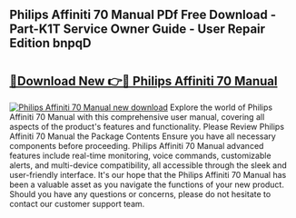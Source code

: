 ## Philips Affiniti 70 Manual PDf Free Download - Part-K1T Service Owner Guide - User Repair Edition bnpqD

# <h2><a href="http://cf17442.oget.top/?id=Philips+Affiniti+70+Manual">🔗Download New 👉🔴 Philips Affiniti 70 Manual</a></h2>

[![Philips Affiniti 70 Manual new download](https://i.imgur.com/5g1atiW.png)](http://cf17442.oget.top/?id=Philips+Affiniti+70+Manual)
Explore the world of Philips Affiniti 70 Manual with this comprehensive user manual, covering all aspects of the product's features and functionality. Please Review Philips Affiniti 70 Manual the Package Contents Ensure you have all necessary components before proceeding. Philips Affiniti 70 Manual advanced features include real-time monitoring, voice commands, customizable alerts, and multi-device compatibility, all accessible through the sleek and user-friendly interface. It's our hope that the Philips Affiniti 70 Manual has been a valuable asset as you navigate the functions of your new product. Should you have any questions or concerns, please do not hesitate to contact our customer support team.
